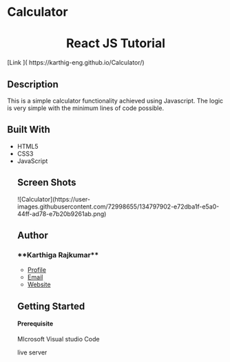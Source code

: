 # Calculator
<h1 align="center">React JS Tutorial</h1>
[Link ]( https://karthig-eng.github.io/Calculator/)
<h2 >Description</h2>
<p aligh="justify">This is a simple calculator functionality achieved using Javascript. The logic is very simple with the minimum lines of code possible.</p>
<h2>Built With</h2>
<ul>
 <li>HTML5</li>
 <li>CSS3</li>
 <li>JavaScript</li>
<h2>Screen Shots</h2>
![Calculator](https://user-images.githubusercontent.com/72998655/134797902-e72dba1f-e5a0-44ff-ad78-e7b20b9261ab.png)
<h2 >Author</h2>
<h3 >**Karthiga Rajkumar**</h3>

- [Profile](https://github.com/karthig-eng)
- [Email](mailto:karthigaa.rajkumar@gmail.com?subject=Hi% "Hi!")
- [Website]( https://karthig-eng.github.io/Portfolio/ "Welcome")

<h2>Getting Started </h2>
    
  <h4>Prerequisite </h4>
       <p>MIcrosoft Visual studio Code</p>
       <p>live server<p>
